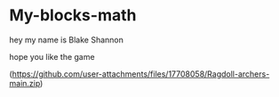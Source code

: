 # My-blocks-math

hey my name is Blake Shannon

hope you like the game

(https://github.com/user-attachments/files/17708058/Ragdoll-archers-main.zip)
